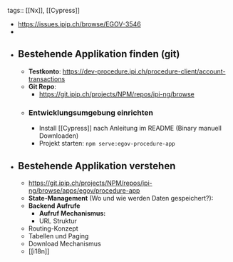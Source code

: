 tags:: [[Nx]], [[Cypress]]

- https://issues.ipip.ch/browse/EGOV-3546
-
- ## Bestehende Applikation finden (git)
	- **Testkonto**: https://dev-procedure.ipi.ch/procedure-client/account-transactions
	- **Git Repo**:
		- https://git.ipip.ch/projects/NPM/repos/ipi-ng/browse
	- ### Entwicklungsumgebung einrichten
		- Install [[Cypress]] nach Anleitung im README (Binary manuell Downloaden)
		- Projekt starten: `npm serve:egov-procedure-app`
- ## Bestehende Applikation verstehen
	- https://git.ipip.ch/projects/NPM/repos/ipi-ng/browse/apps/egov/procedure-app
	- **State-Management** (Wo und wie werden Daten gespeichert?):
	- **Backend Aufrufe**
		- **Aufruf Mechanismus:**
		- URL Struktur
	- Routing-Konzept
	- Tabellen und Paging
	- Download Mechanismus
	- [[i18n]]